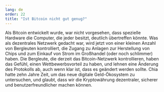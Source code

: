 ```yaml
---
lang: de
order: 22
title: "Ist Bitcoin nicht gut genug?"
---
```


Als Bitcoin entwickelt wurde, war nicht vorgesehen, dass spezielle Hardware die Computer, die jeder besitzt, deutlich übertreffen könnte. Was als dezentrales Netzwerk gedacht war, wird jetzt von einer kleinen Anzahl von Bergleuten kontrolliert, die Zugang zu Anlagen zur Herstellung von Chips und zum Einkauf von Strom im Großhandel (oder noch schlimmer) haben. Die Bergleute, die derzeit das Bitcoin-Netzwerk kontrollieren, haben das Gefühl, einen Wettbewerbsvorteil zu haben, und lehnen eine Änderung des Protokolls ab, auch wenn klar ist, dass es geändert werden sollte. Chia hatte zehn Jahre Zeit, um das neue digitale Geld-Ökosystem zu untersuchen, und glaubt, dass wir die Kryptowährung dezentraler, sicherer und benutzerfreundlicher machen können.
